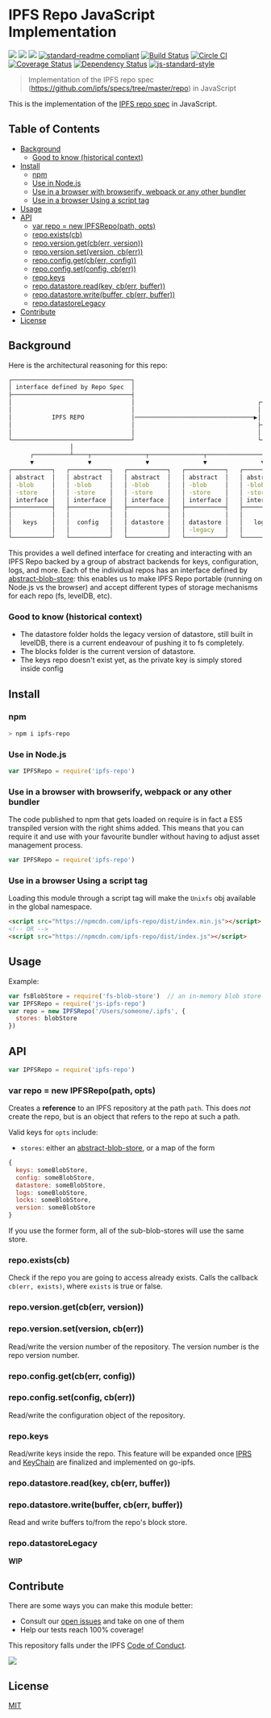 # IPFS Repo JavaScript Implementation

[![](https://img.shields.io/badge/made%20by-Protocol%20Labs-blue.svg?style=flat-square)](http://ipn.io)
[![](https://img.shields.io/badge/project-IPFS-blue.svg?style=flat-square)](http://ipfs.io/)
[![](https://img.shields.io/badge/freenode-%23ipfs-blue.svg?style=flat-square)](http://webchat.freenode.net/?channels=%23ipfs)
[![standard-readme compliant](https://img.shields.io/badge/standard--readme-OK-green.svg?style=flat-square)](https://github.com/RichardLitt/standard-readme)
[![Build Status](https://travis-ci.org/ipfs/js-ipfs-repo.svg)](https://travis-ci.org/ipfs/js-ipfs-repo) [![Circle CI](https://circleci.com/gh/ipfs/js-ipfs-repo.svg?style=svg)](https://circleci.com/gh/ipfs/js-ipfs-repo)
[![Coverage Status](https://coveralls.io/repos/github/ipfs/js-ipfs-repo/badge.svg?branch=master)](https://coveralls.io/github/ipfs/js-ipfs-repo?branch=master) [![Dependency Status](https://david-dm.org/diasdavid/js-peer-id.svg?style=flat-square)](https://david-dm.org/ipfs/js-ipfs-repo)
[![js-standard-style](https://img.shields.io/badge/code%20style-standard-brightgreen.svg?style=flat-square)](https://github.com/feross/standard)

> Implementation of the IPFS repo spec (https://github.com/ipfs/specs/tree/master/repo) in JavaScript

This is the implementation of the [IPFS repo spec](https://github.com/ipfs/specs/tree/master/repo) in JavaScript.

## Table of Contents

- [Background](#background)
  - [Good to know (historical context)](#good-to-know-historical-context)
- [Install](#install)
  - [npm](#npm)
  - [Use in Node.js](#use-in-nodejs)
  - [Use in a browser with browserify, webpack or any other bundler](#use-in-a-browser-with-browserify-webpack-or-any-other-bundler)
  - [Use in a browser Using a script tag](#use-in-a-browser-using-a-script-tag)
- [Usage](#usage)
- [API](#api)
  - [var repo = new IPFSRepo(path, opts)](#var-repo--new-ipfsrepopath-opts)
  - [repo.exists(cb)](#repoexistscb)
  - [repo.version.get(cb(err, version))](#repoversiongetcberr-version)
  - [repo.version.set(version, cb(err))](#repoversionsetversion-cberr)
  - [repo.config.get(cb(err, config))](#repoconfiggetcberr-config)
  - [repo.config.set(config, cb(err))](#repoconfigsetconfig-cberr)
  - [repo.keys](#repokeys)
  - [repo.datastore.read(key, cb(err, buffer))](#repodatastorereadkey-cberr-buffer)
  - [repo.datastore.write(buffer, cb(err, buffer))](#repodatastorewritebuffer-cberr-buffer)
  - [repo.datastoreLegacy](#repodatastorelegacy)
- [Contribute](#contribute)
- [License](#license)

## Background

Here is the architectural reasoning for this repo:

```bash
┌─────────────────────────────────┐
│ interface defined by Repo Spec  │
├─────────────────────────────────┤
│                                 │                                  ┌──────────────────────┐
│                                 │                                  │ abstract-blob-store  │
│           IPFS REPO             │─────────────────────────────────▶│     interface        │
│                                 │                                  ├──────────────────────┤
│                                 │                                  │      locks           │
└─────────────────────────────────┘                                  └──────────────────────┘
                 │
      ┌──────────┴────┬───────────────┬───────────────┬───────────────┬───────────────┐
      ▼               ▼               ▼               ▼               ▼               ▼
┌───────────┐   ┌───────────┐   ┌───────────┐   ┌───────────┐   ┌───────────┐   ┌───────────┐
│ abstract  │   │ abstract  │   │ abstract  │   │ abstract  │   │ abstract  │   │ abstract  │
│ -blob     │   │ -blob     │   │ -blob     │   │ -blob     │   │ -blob     │   │ -blob     │
│ -store    │   │ -store    │   │ -store    │   │ -store    │   │ -store    │   │ -store    │
│ interface │   │ interface │   │ interface │   │ interface │   │ interface │   │ interface │
├───────────┤   ├───────────┤   ├───────────┤   ├───────────┤   ├───────────┤   ├───────────┤
│           │   │           │   │           │   │           │   │           │   │           │
│   keys    │   │  config   │   │ datastore │   │ datastore │   │   logs    │   │  version  │
│           │   │           │   │           │   │ -legacy   │   │           │   │           │
└───────────┘   └───────────┘   └───────────┘   └───────────┘   └───────────┘   └───────────┘
```

This provides a well defined interface for creating and interacting with an IPFS
Repo backed by a group of abstract backends for keys, configuration, logs, and
more. Each of the individual repos has an interface defined by
[abstract-blob-store](https://github.com/maxogden/abstract-blob-store): this
enables us to make IPFS Repo portable (running on Node.js vs the browser) and
accept different types of storage mechanisms for each repo (fs, levelDB, etc).

### Good to know (historical context)

- The datastore folder holds the legacy version of datastore, still built in levelDB, there is a current endeavour of pushing it to fs completely.
- The blocks folder is the current version of datastore.
- The keys repo doesn't exist yet, as the private key is simply stored inside config

## Install

### npm

```sh
> npm i ipfs-repo
```

### Use in Node.js

```JavaScript
var IPFSRepo = require('ipfs-repo')
```

### Use in a browser with browserify, webpack or any other bundler

The code published to npm that gets loaded on require is in fact a ES5 transpiled version with the right shims added. This means that you can require it and use with your favourite bundler without having to adjust asset management process.

```JavaScript
var IPFSRepo = require('ipfs-repo')
```

### Use in a browser Using a script tag

Loading this module through a script tag will make the `Unixfs` obj available in the global namespace.

```html
<script src="https://npmcdn.com/ipfs-repo/dist/index.min.js"></script>
<!-- OR -->
<script src="https://npmcdn.com/ipfs-repo/dist/index.js"></script>
```

## Usage

Example:

```js
var fsBlobStore = require('fs-blob-store')  // an in-memory blob store
var IPFSRepo = require('js-ipfs-repo')
var repo = new IPFSRepo('/Users/someone/.ipfs', {
  stores: blobStore
})
```

## API

```js
var IPFSRepo = require('ipfs-repo')
```

### var repo = new IPFSRepo(path, opts)

Creates a **reference** to an IPFS repository at the path `path`. This does
*not* create the repo, but is an object that refers to the repo at such a path.

Valid keys for `opts` include:

- `stores`: either an
  [abstract-blob-store](https://github.com/maxogden/abstract-blob-store), or a
  map of the form

```js
{
  keys: someBlobStore,
  config: someBlobStore,
  datastore: someBlobStore,
  logs: someBlobStore,
  locks: someBlobStore,
  version: someBlobStore
}
```

If you use the former form, all of the sub-blob-stores will use the same store.

### repo.exists(cb)

Check if the repo you are going to access already exists. Calls the callback
`cb(err, exists)`, where `exists` is true or false.

### repo.version.get(cb(err, version))
### repo.version.set(version, cb(err))

Read/write the version number of the repository. The version number is the repo version number.

### repo.config.get(cb(err, config))
### repo.config.set(config, cb(err))

Read/write the configuration object of the repository.

### repo.keys

Read/write keys inside the repo. This feature will be expanded once
[IPRS](https://github.com/ipfs/specs/tree/master/records) and
[KeyChain](https://github.com/ipfs/specs/tree/master/keychain) are finalized and implemented on go-ipfs.

### repo.datastore.read(key, cb(err, buffer))
### repo.datastore.write(buffer, cb(err, buffer))

Read and write buffers to/from the repo's block store.

### repo.datastoreLegacy

**WIP**

## Contribute

There are some ways you can make this module better:

- Consult our [open issues](https://github.com/ipfs/js-ipfs-repo/issues) and take on one of them
- Help our tests reach 100% coverage!

This repository falls under the IPFS [Code of Conduct](https://github.com/ipfs/community/blob/master/code-of-conduct.md).

[![](https://cdn.rawgit.com/jbenet/contribute-ipfs-gif/master/img/contribute.gif)](https://github.com/ipfs/community/blob/master/contributing.md)

## License

[MIT](LICENSE)
